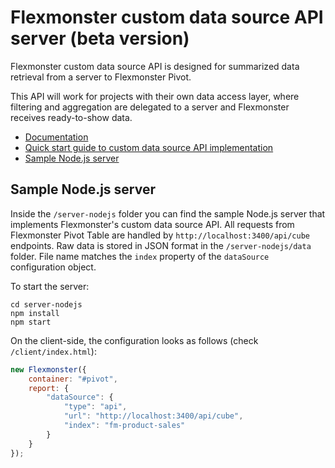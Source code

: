 # Flexmonster custom data source API server (beta version)

Flexmonster custom data source API is designed for summarized data retrieval from a server to Flexmonster Pivot.

This API will work for projects with their own data access layer, where filtering and aggregation are delegated to a server and Flexmonster receives ready-to-show data.

- [Documentation](https://github.com/flexmonster/api-data-source/wiki/API-documentation)
- [Quick start guide to custom data source API implementation](https://github.com/flexmonster/api-data-source/wiki/Quick-start-guide)
- [Sample Node.js server](#sample-nodejs-server)

## Sample Node.js server

Inside the `/server-nodejs` folder you can find the sample Node.js server that implements Flexmonster's custom data source API. All requests from Flexmonster Pivot Table are handled by `http://localhost:3400/api/cube` endpoints. Raw data is stored in JSON format in the `/server-nodejs/data` folder. File name matches the `index` property of the `dataSource` configuration object.

To start the server:

```
cd server-nodejs
npm install
npm start
```

On the client-side, the configuration looks as follows (check `/client/index.html`):
```javascript
new Flexmonster({
    container: "#pivot",
    report: {
        "dataSource": {
            "type": "api",
            "url": "http://localhost:3400/api/cube",
            "index": "fm-product-sales"
        }
    }
});
```
